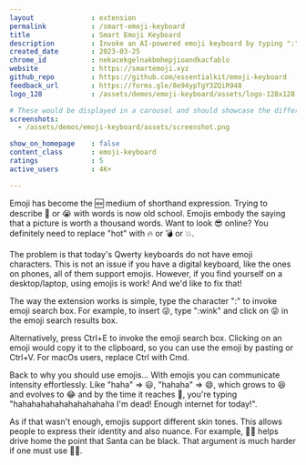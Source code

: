 ```yaml
---
layout              : extension
permalink           : /smart-emoji-keyboard
title               : Smart Emoji Keyboard
description         : Invoke an AI-powered emoji keyboard by typing ":" in any input
created_date        : 2023-03-25
chrome_id           : nekacekgelnakbmhepjioandkacfablo
website             : https://smartemoji.xyz
github_repo         : https://github.com/essentialkit/emoji-keyboard
feedback_url        : https://forms.gle/8e94ypTgY3ZQiR948
logo_128            : /assets/demos/emoji-keyboard/assets/logo-128x128.png

# These would be displayed in a carousel and should showcase the different UIs of the extension.
screenshots:
  - /assets/demos/emoji-keyboard/assets/screenshot.png

show_on_homepage    : false
content_class       : emoji-keyboard
ratings             : 5
active_users        : 4K+

---
```


Emoji has become the 🆕 medium of shorthand expression. Trying to describe 🤯 or 😭 with words is now old school. Emojis embody the saying that a picture is worth a thousand words. Want to look 😎 online? You definitely need to replace "hot" with 🔥 or 💣 or 💥.

The problem is that today's Qwerty keyboards do not have emoji characters. This is not an issue if you have a digital keyboard, like the ones on phones, all of them support emojis. However, if you find yourself on a desktop/laptop, using emojis is work! And we'd like to fix that!

The way the extension works is simple, type the character ":" to invoke emoji search box. For example, to insert 😜, type ":wink" and click on 😜 in the emoji search results box.

Alternatively, press Ctrl+E to invoke the emoji search box. Clicking on an emoji would copy it to the clipboard, so you can use the emoji by pasting or Ctrl+V. For macOs users, replace Ctrl with Cmd.


Back to why you should use emojis... With emojis you can communicate intensity effortlessly. Like "haha" => 😃, "hahaha" => 😄, which grows to 😆 and evolves to 😂 and by the time it reaches 🤣, you're typing "hahahahahahahahahahaha I'm dead! Enough internet for today!".

As if that wasn't enough, emojis support different skin tones. This allows people to express their identity and also nuance. For example, 🎅🏿 helps drive home the point that Santa can be black. That argument is much harder if one must use 🎅🏻.   


